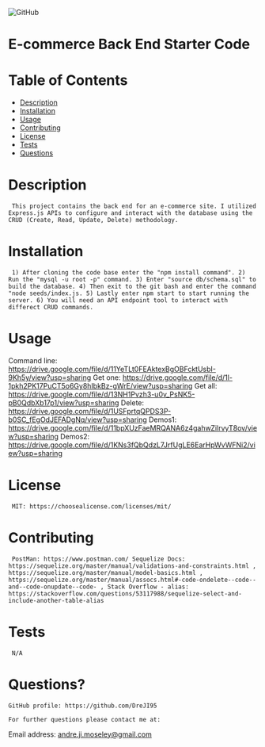
  ![GitHub](https://img.shields.io/badge/license-MIT-blue)

  # E-commerce Back End Starter Code

  # Table of Contents
  * [Description](#description)
  * [Installation](#installation)
  * [Usage](#usage)
  * [Contributing](#contributing)
  * [License](#license)
  * [Tests](#tests)
  * [Questions](#questions?)

  # Description
     This project contains the back end for an e-commerce site. I utilized Express.js APIs to configure and interact with the database using the CRUD (Create, Read, Update, Delete) methodology.

  # Installation 
     1) After cloning the code base enter the "npm install command". 2) Run the "mysql -u root -p" command. 3) Enter "source db/schema.sql" to build the database. 4) Then exit to the git bash and enter the command "node seeds/index.js. 5) Lastly enter npm start to start running the server. 6) You will need an API endpoint tool to interact with differect CRUD commands.

  # Usage 
  Command line: https://drive.google.com/file/d/11YeTLt0FEAktexBgOBFcktUsbI-9Kh5y/view?usp=sharing
  Get one: https://drive.google.com/file/d/1l-1pkh2PK17PuCT5o6Gy8hIbkBz-gWrE/view?usp=sharing
  Get all: https://drive.google.com/file/d/13NH1Pvzh3-u0v_PsNK5-pB0QdbXb17p1/view?usp=sharing
  Delete: https://drive.google.com/file/d/1USFprtqQPDS3P-b0SC_fEgOdJEFADgNq/view?usp=sharing
  Demos1: https://drive.google.com/file/d/11bpXUzFaeMRQANA6z4gahwZilrvyT8ov/view?usp=sharing
  Demos2: https://drive.google.com/file/d/1KNs3fQbQdzL7JrfUgLE6EarHpWvWFNi2/view?usp=sharing

  # License
     MIT: https://choosealicense.com/licenses/mit/

  # Contributing
     PostMan: https://www.postman.com/ Sequelize Docs: https://sequelize.org/master/manual/validations-and-constraints.html , https://sequelize.org/master/manual/model-basics.html , https://sequelize.org/master/manual/assocs.html#-code-ondelete--code--and--code-onupdate--code- , Stack Overflow - alias: https://stackoverflow.com/questions/53117988/sequelize-select-and-include-another-table-alias 

  # Tests
     N/A

  # Questions?

    GitHub profile: https://github.com/DreJI95
     
    For further questions please contact me at:

  Email address: andre.ji.moseley@gmail.com
